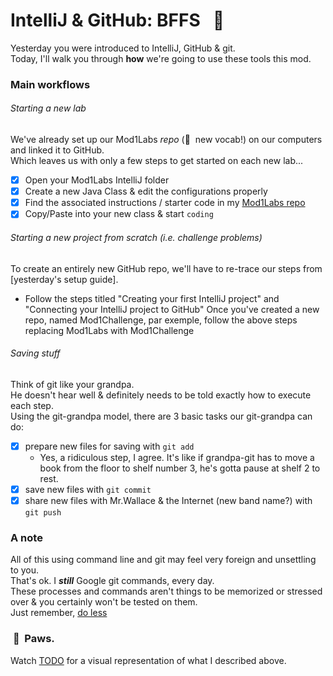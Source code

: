 # IntelliJ & GitHub: BFFS &nbsp; :two_men_holding_hands:
Yesterday you were introduced to IntelliJ, GitHub & git.\
Today, I'll walk you through **how** we're going to use these tools this mod.

### Main workflows
###### Starting a new lab
We've already set up our Mod1Labs _repo_ (:eyes:&nbsp; new vocab!) on our computers and linked it to GitHub.\
Which leaves us with only a few steps to get started on each new lab...
  - [x] Open your Mod1Labs IntelliJ folder
  - [x] Create a new Java Class & edit the configurations properly
  - [x] Find the associated instructions / starter code in my [Mod1Labs repo](https://github.com/mrWallaceMadeira/Mod1Labs)
  - [x] Copy/Paste into your new class & start `coding`

###### Starting a new project from scratch (i.e. challenge problems)
To create an entirely new GitHub repo, we'll have to re-trace our steps from [yesterday's setup guide].
  - Follow the steps titled "Creating your first IntelliJ project" and "Connecting your IntelliJ project to GitHub"
Once you've created a new repo, named Mod1Challenge, par exemple, follow the above steps replacing Mod1Labs with Mod1Challenge

###### Saving stuff
Think of git like your grandpa.\
He doesn't hear well & definitely needs to be told exactly how to execute each step.\
Using the git-grandpa model, there are 3 basic tasks our git-grandpa can do: 
  - [x] prepare new files for saving with `git add`
    - Yes, a ridiculous step, I agree. It's like if grandpa-git has to move a book from the floor to shelf number 3, he's gotta pause at shelf 2 to rest.
  - [x] save new files with `git commit`
  - [x] share new files with Mr.Wallace & the Internet (new band name?) with `git push`

### A note
All of this using command line and git may feel very foreign and unsettling to you.\
That's ok. I ***still*** Google git commands, every day.\
These processes and commands aren't things to be memorized or stressed over & you certainly won't be tested on them.\
Just remember, [do less](https://www.youtube.com/watch?v=PKIpCPS-oZc)


### &nbsp;:paw_prints:&nbsp; Paws.
Watch [TODO]() for a visual representation of what I described above.
